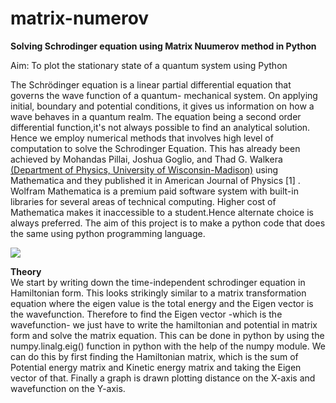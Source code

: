 # matrix-numerov

<b>Solving Schrodinger equation using Matrix Nuumerov method in Python</b>

Aim: To plot the stationary state of a quantum system using Python

The Schrödinger equation is a linear partial differential
equation that governs the wave function of a quantum-
mechanical system. On applying initial, boundary and
potential conditions, it gives us information on how a wave
behaves in a quantum realm.
The equation being a second order differential function,it's
not always possible to find an analytical solution. Hence
we employ numerical methods that involves high level of
computation to solve the Schrodinger Equation.
This has already been achieved by Mohandas Pillai, Joshua
Goglio, and Thad G. Walkera <a href="https://pages.physics.wisc.edu/~tgwalker/106.Numerov.pdf">(Department of Physics,
University of Wisconsin-Madison)</a> using Mathematica and
they published it in American Journal of Physics [1] .
Wolfram Mathematica is a premium paid software system
with built-in libraries for several areas of technical
computing. Higher cost of Mathematica makes it
inaccessible to a student.Hence alternate choice is always
preferred.
The aim of this project is to make a python code that does
the same using python programming language.

<img src="https://github.com/abhinavpb-249/matrix-numerov/blob/main/plot.png?raw=true">

<b>Theory</b> <br>
We start by writing down the time-independent
schrodinger equation in Hamiltonian form. This looks
strikingly similar to a matrix transformation equation
where the eigen value is the total energy and the Eigen
vector is the wavefunction.
Therefore to find the Eigen vector -which is the
wavefunction- we just have to write the hamiltonian and
potential in matrix form and solve the matrix equation.
This can be done in python by using the numpy.linalg.eig()
function in python with the help of the numpy
module.
We can do this by first finding the Hamiltonian matrix,
which is the sum of Potential energy matrix and Kinetic
energy matrix and taking the Eigen vector of that.
Finally a graph is drawn plotting distance on the X-axis and
wavefunction on the Y-axis.

